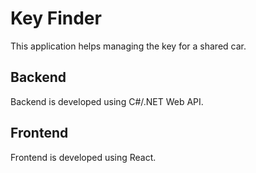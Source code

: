 # Key Finder
This application helps managing the key for a shared car.

## Backend
Backend is developed using C#/.NET Web API.

## Frontend
Frontend is developed using React.


